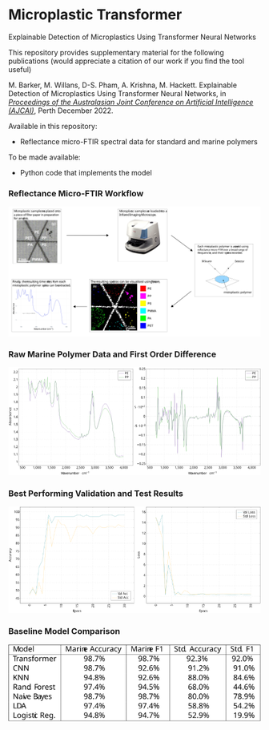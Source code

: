 # Microplastic Transformer

Explainable Detection of Microplastics Using Transformer Neural Networks

This repository provides supplementary material for the following publications (would appreciate a citation of our work if you find the tool useful)

M. Barker, M. Willans, D-S. Pham, A. Krishna, M. Hackett. Explainable Detection of Microplastics Using Transformer Neural Networks, in *[*Proceedings of the Australasian Joint Conference on Artificial Intelligence (AJCAI)*](https://ajcai2022.org/)*, Perth December 2022.

Available in this repository: 
- Reflectance micro-FTIR spectral data for standard and marine polymers

To be made available:
 - Python code that implements the model 

### Reflectance Micro-FTIR Workflow
<img src="./figs/workflow.svg">
 
 
### Raw Marine Polymer Data and First Order Difference
<img src="./figs/data.svg">
 
### Best Performing Validation and Test Results
<img src="./figs/training.svg">
 
### Baseline Model Comparison
<img src="./figs/baselines.svg">
 
